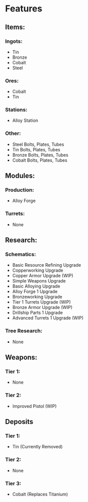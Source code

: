 ﻿# Features
## Items:
### Ingots:
- Tin
- Bronze
- Cobalt
- Steel

### Ores:
- Cobalt
- Tin

### Stations:
- Alloy Station

### Other:
- Steel Bolts, Plates, Tubes
- Tin Bolts, Plates, Tubes
- Bronze Bolts, Plates, Tubes
- Cobalt Bolts, Plates, Tubes

## Modules:
### Production:
- Alloy Forge
### Turrets:
- None

## Research:
### Schematics:
- Basic Resource Refining Upgrade
- Copperworking Upgrade
- Copper Armor Upgrade (WIP)
- Simple Weapons Upgrade
- Basic Alloying Upgrade
- Alloy Forge 1 Upgrade
- Bronzeworking Upgrade
- Tier 1 Turrets Upgrade (WIP)
- Bronze Armor Upgrade (WIP)
- Drillship Parts 1 Upgrade
- Advanced Turrets 1 Upgrade (WIP)
### Tree Research:
- None

## Weapons:
### Tier 1:
- None
### Tier 2:
- Improved Pistol (WIP)

## Deposits
### Tier 1:
- Tin (Currently Removed)
### Tier 2:
- None
### Tier 3:
- Cobalt (Replaces Titanium)
